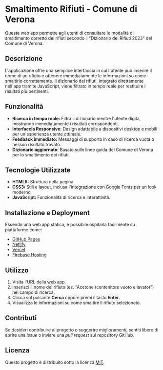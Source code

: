 # Smaltimento Rifiuti - Comune di Verona

Questa web app permette agli utenti di consultare le modalità di smaltimento corretto dei rifiuti secondo il "Dizionario dei Rifiuti 2023" del Comune di Verona.

## Descrizione

L'applicazione offre una semplice interfaccia in cui l'utente può inserire il nome di un rifiuto e ottenere immediatamente le informazioni su come smaltirlo correttamente. Il dizionario dei rifiuti, integrato direttamente nell'app tramite JavaScript, viene filtrato in tempo reale per restituire i risultati più pertinenti.

## Funzionalità

- **Ricerca in tempo reale:** Filtra il dizionario mentre l'utente digita, mostrando immediatamente i risultati corrispondenti.
- **Interfaccia Responsive:** Design adattabile a dispositivi desktop e mobili per un'esperienza utente ottimale.
- **Feedback immediato:** Messaggi di supporto in caso di ricerca vuota o nessun risultato trovato.
- **Dizionario aggiornato:** Basato sulle linee guida del Comune di Verona per lo smaltimento dei rifiuti.

## Tecnologie Utilizzate

- **HTML5:** Struttura della pagina.
- **CSS3:** Stili e layout, inclusa l'integrazione con Google Fonts per un look moderno.
- **JavaScript:** Funzionalità di ricerca e interattività.

## Installazione e Deployment

Essendo una web app statica, è possibile ospitarla facilmente su piattaforme come:

- [GitHub Pages](https://pages.github.com/)
- [Netlify](https://www.netlify.com/)
- [Vercel](https://vercel.com/)
- [Firebase Hosting](https://firebase.google.com/products/hosting)


## Utilizzo

1. Visita l'URL della web app.
2. Inserisci il nome del rifiuto (es. "Acetone (contenitore vuoto e lavato)") nel campo di ricerca.
3. Clicca sul pulsante **Cerca** oppure premi il tasto **Enter**.
4. Visualizza le informazioni su come smaltire il rifiuto selezionato.

## Contributi

Se desideri contribuire al progetto o suggerire miglioramenti, sentiti libero di aprire una *issue* o inviare una *pull request* sul repository GitHub.

## Licenza

Questo progetto è distribuito sotto la licenza [MIT](LICENSE).

